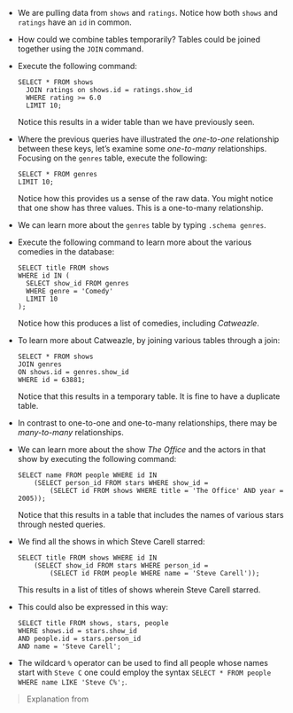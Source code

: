 - We are pulling data from `shows` and `ratings`. Notice how both `shows` and `ratings` have an `id` in common.
- How could we combine tables temporarily? Tables could be joined together using the `JOIN` command.
- Execute the following command:
    
    ```
    SELECT * FROM shows
      JOIN ratings on shows.id = ratings.show_id
      WHERE rating >= 6.0
      LIMIT 10;
    ```
    
    Notice this results in a wider table than we have previously seen.
    
- Where the previous queries have illustrated the _one-to-one_ relationship between these keys, let’s examine some _one-to-many_ relationships. Focusing on the `genres` table, execute the following:
    
    ```
    SELECT * FROM genres
    LIMIT 10;
    ```
    
    Notice how this provides us a sense of the raw data. You might notice that one show has three values. This is a one-to-many relationship.
    
- We can learn more about the `genres` table by typing `.schema genres`.
- Execute the following command to learn more about the various comedies in the database:
    
    ```
    SELECT title FROM shows
    WHERE id IN (
      SELECT show_id FROM genres
      WHERE genre = 'Comedy'
      LIMIT 10
    );
    ```
    
    Notice how this produces a list of comedies, including _Catweazle_.
    
- To learn more about Catweazle, by joining various tables through a join:
    
    ```
    SELECT * FROM shows
    JOIN genres
    ON shows.id = genres.show_id
    WHERE id = 63881;
    ```
    
    Notice that this results in a temporary table. It is fine to have a duplicate table.
    
- In contrast to one-to-one and one-to-many relationships, there may be _many-to-many_ relationships.
- We can learn more about the show _The Office_ and the actors in that show by executing the following command:
    
    ```
    SELECT name FROM people WHERE id IN 
        (SELECT person_id FROM stars WHERE show_id = 
            (SELECT id FROM shows WHERE title = 'The Office' AND year = 2005));
    ```
    
    Notice that this results in a table that includes the names of various stars through nested queries.
    
- We find all the shows in which Steve Carell starred:
    
    ```
    SELECT title FROM shows WHERE id IN 
        (SELECT show_id FROM stars WHERE person_id = 
            (SELECT id FROM people WHERE name = 'Steve Carell'));
    ```
    
    This results in a list of titles of shows wherein Steve Carell starred.
    
- This could also be expressed in this way:
    
    ```
    SELECT title FROM shows, stars, people 
    WHERE shows.id = stars.show_id
    AND people.id = stars.person_id
    AND name = 'Steve Carell';
    ```
    
- The wildcard `%` operator can be used to find all people whose names start with `Steve C` one could employ the syntax `SELECT * FROM people WHERE name LIKE 'Steve C%';`.



> Explanation from 